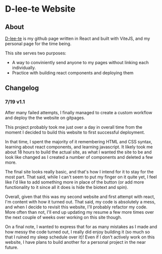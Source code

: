 # D-lee-te Website

## About
[D-lee-te](http://a.com) is my github page written in React and built with ViteJS, and my personal page for the time being.

This site serves two purposes:
- A way to conviniently send anyone to my pages without linking each individually.
- Practice with building react components and deploying them



## Changelog

### 7/19 v1.1
After many failed attempts, I finally managed to create a custom workflow and deploy the the website on gitpages.

This project probably took me just over a day in overall time from the moment I decided to build this website to first successful deployment.

In that time, I spent the majority of it remembering HTML and CSS syntax, learning about react components, and learning javascript. It likely took me about 18 hours to build the actual site, as what I wanted the site to be and look like changed as I created a number of components and deleted a few more.

The final site looks really basic, and that's how I intend for it to stay for the most part. That said, while I can't seem to put my finger on it quite yet, I feel like I'd like to add something more in place of the button (or add more functionality to it since all it does is hide the biotext and spin).

Overall, given that this was my second website and first attempt with react, I'm content with how it turned out. That said, my code is absolutely a mess, and when I decide to revisit this website, I'll probably refactor my code. More often than not, I'll end up updating my resume a few more times over the next couple of weeks over working on this site though.

On a final note, I wanted to express that for as many mistakes as I made and how messy the code turned out, I really did enjoy building it (so much so that I ruined my sleep schedule over it)! Even if I don't actively work on this website, I have plans to build another for a personal project in the near future.
